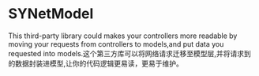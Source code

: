 # SYNetModel
This third-party library could makes your controllers more readable by moving your requests from controllers to models,and put data you requested into models.这个第三方库可以将网络请求迁移至模型层,并将请求到的数据封装进模型,让你的代码逻辑更易读，更易于维护。
